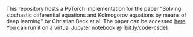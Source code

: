 This repository hosts a PyTorch implementation for the paper  "Solving stochastic differential equations and Kolmogorov equations by means of deep learning" by Christian Beck et al. The paper can be accessed [here](https://arxiv.org/pdf/1806.00421.pdf). You can run it on a virtual Jupyter notebook @ [bit.ly/code-csde]

